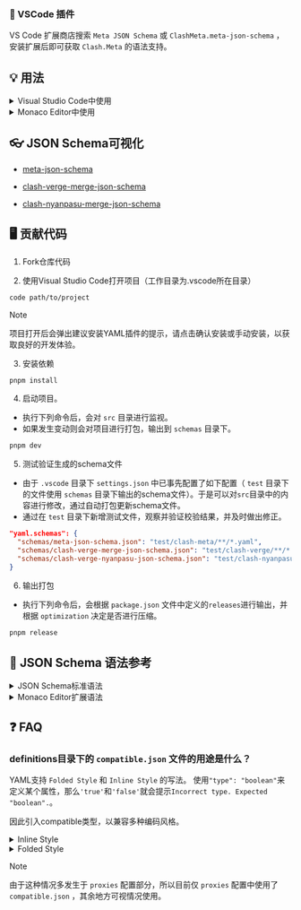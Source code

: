 ### 🧩 VSCode 插件

VS Code 扩展商店搜索 `Meta JSON Schema` 或 `ClashMeta.meta-json-schema` ，安装扩展后即可获取 `Clash.Meta` 的语法支持。

## 💡 用法

<details>
<summary>Visual Studio Code中使用</summary>

1. 安装YAML语法支持插件 `redhat.vscode-yaml` 。
2. 在 `.vscode` 目录下的 `settings.json` 文件中（如不存在则手动创建），填入以下内容。其中，key为schema文件的地址(url或本地文件)，value为路径通配符，请根据需求自行修改。
   ```json
   {
     "yaml.schemas": {
       "https://fastly.jsdelivr.net/gh/dongchengjie/meta-json-schema@main/schemas/meta-json-schema.json": "**/*.yaml"
     }
   }
   ```

</details>
<details>
<summary>Monaco Editor中使用</summary>

1. 安装 `monaco-editor` （编辑器）和 `monaco-yaml` （YAML支持）。

   ```
   npm install monaco-editor
   npm install monaco-yaml
   ```

2. 如果是vite项目，可通过安装插件简化初始化（其他构建工具如 `webpack` 请参考[monaco-yaml文档](https://github.com/remcohaszing/monaco-yaml?tab=readme-ov-file#using-monaco-webpack-loader-plugin)）。

   1. 安装 `vite-plugin-monaco-editor` 。

   ```
   npm install vite-plugin-monaco-editor
   ```

   2. 配置 `vite.config.ts` 。

   ```javascript
   import { defineConfig } from "vite";
   import monacoEditor from "vite-plugin-monaco-editor";

   export default defineConfig({
     plugins: [
       monacoEditor({
         languageWorkers: ["editorWorkerService"],
         customWorkers: [
           {
             label: "yaml",
             entry: "monaco-yaml/yaml.worker"
           }
         ]
       })
     ]
   });
   ```

   3. 代码中配置schema（请根据需求自行修改 `fileMatch` ）。

   ```javascript
   import * as monaco from "monaco-editor";
   import { configureMonacoYaml } from "monaco-yaml";

   configureMonacoYaml(monaco, {
     validate: true,
     enableSchemaRequest: true,
     schemas: [
       {
         uri: "https://fastly.jsdelivr.net/gh/dongchengjie/meta-json-schema@main/schemas/meta-json-schema.json",
         fileMatch: ["**/*.clash.yaml"]
       }
     ]
   });
   ```

</details>

## 👓 JSON Schema可视化

- <a href="https://dongchengjie.github.io/meta-json-schema/?schema=https://raw.githubusercontent.com/dongchengjie/meta-json-schema/main/schemas/meta-json-schema.json" target="_blank">meta-json-schema</a>

- <a href="https://dongchengjie.github.io/meta-json-schema/?schema=https://raw.githubusercontent.com/dongchengjie/meta-json-schema/main/schemas/clash-verge-merge-json-schema.json" target="_blank">clash-verge-merge-json-schema</a>

- <a href="https://dongchengjie.github.io/meta-json-schema/?schema=https://raw.githubusercontent.com/dongchengjie/meta-json-schema/main/schemas/clash-nyanpasu-merge-json-schema.json" target="_blank">clash-nyanpasu-merge-json-schema</a>

## 🖥️ 贡献代码

1. Fork仓库代码

2. 使用Visual Studio Code打开项目（工作目录为.vscode所在目录）

```bash
code path/to/project
```

> [!NOTE]
> 项目打开后会弹出建议安装YAML插件的提示，请点击确认安装或手动安装，以获取良好的开发体验。

3. 安装依赖

```bash
pnpm install
```

4. 启动项目。

- 执行下列命令后，会对 `src` 目录进行监视。
- 如果发生变动则会对项目进行打包，输出到 `schemas` 目录下。

```bash
pnpm dev
```

5. 测试验证生成的schema文件

- 由于 `.vscode` 目录下 `settings.json` 中已事先配置了如下配置（ `test` 目录下的文件使用 `schemas` 目录下输出的schema文件）。于是可以对`src`目录中的内容进行修改，通过自动打包更新schema文件。
- 通过在 `test` 目录下新增测试文件，观察并验证校验结果，并及时做出修正。

```json
"yaml.schemas": {
  "schemas/meta-json-schema.json": "test/clash-meta/**/*.yaml",
  "schemas/clash-verge-merge-json-schema.json": "test/clash-verge/**/*.yaml",
  "schemas/clash-verge-nyanpasu-json-schema.json": "test/clash-nyanpasu/**/*.yaml"
}
```

6. 输出打包

- 执行下列命令后，会根据 `package.json` 文件中定义的`releases`进行输出，并根据 `optimization` 决定是否进行压缩。

```bash
pnpm release
```

## 📖 JSON Schema 语法参考

<details>
<summary>JSON Schema标准语法</summary>

项目使用的JSON Schema版本为[`draft-07`](https://json-schema.org/draft-07/json-schema-release-notes)，语法请参考[JSON Schema Reference](https://json-schema.org/understanding-json-schema/reference)。

</details>

<details>
<summary>Monaco Editor扩展语法</summary>

> Monaco 编辑器是为 VS Code 提供支持的开源代码编辑器，使用下列属性提供更丰富的 `Snippet` 支持。

```typescript
interface JSONSchema {
  // 自定义Snippet建议(数组)
  defaultSnippets?: {
    label: string; // 标签文本(索引)
    description?: string; // 标签描述(需要点击展开)
    markdownDescription?: string; // 标签描述(需要点击展开，markdown格式，优先级高于description)
    body: any; // 实际取值内容
    bodyText?: string; // 实际取值内容文本(暂无作用)
  }[];
  errorMessage?: string; // 错误信息
  patternErrorMessage?: string; // 格式错误信息(优先级高于errorMessage)
  deprecationMessage?: string; // 过时错误信息
  enumDescriptions?: string[]; // 枚举描述信息(数组)
  markdownEnumDescriptions?: string[]; // 枚举描述信息(markdown格式)
  markdownDescription?: string; // 描述信息(markdown格式)
  doNotSuggest?: boolean; // 不显示建议
  suggestSortText?: string; // 属性值建议排序符(默认为属性名)
  allowComments?: boolean; // 允许注释
  allowTrailingCommas?: boolean; // 允许尾随逗号
}
```

</details>

## ❓ FAQ

### definitions目录下的 `compatible.json` 文件的用途是什么？

YAML支持 `Folded Style` 和 `Inline Style` 的写法。
使用`"type": "boolean"`来定义某个属性，那么`'true'`和`'false'`就会提示`Incorrect type. Expected "boolean".`。

因此引入compatible类型，以兼容多种编码风格。

<details>
<summary>Inline Style</summary>

```yaml
proxies:
  - { name: "proxy1", type: "ss", cipher: "auto", tls: "true" }
  - { name: proxy2, type: ss, cipher: auto, tls: true }
```

</details>

<details>
<summary>Folded Style</summary>

```yaml
proxies:
  - name: "proxy1"
    type: "ss"
    cipher: "auto"
    tls: "true"
  - name: proxy1
    type: ss
    cipher: auto
    tls: true
```

</details>

> [!NOTE]
> 由于这种情况多发生于 `proxies` 配置部分，所以目前仅 `proxies` 配置中使用了 `compatible.json` ，其余地方可视情况使用。
